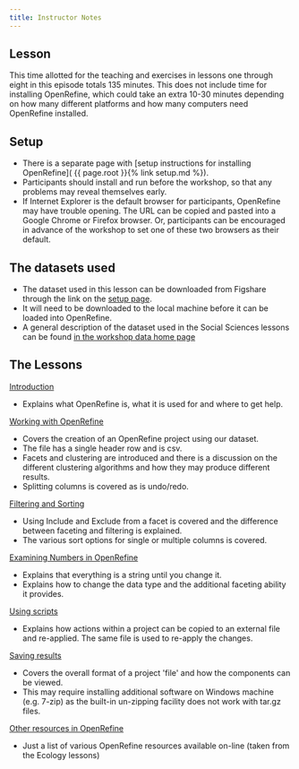 ```yaml
---
title: Instructor Notes
---
```


## Lesson

This time allotted for the teaching and exercises in lessons one through eight
in this episode totals 135 minutes. This does not include time for installing
OpenRefine, which could take an extra 10-30 minutes depending on how many
different platforms and how many computers need OpenRefine installed.

## Setup

- There is a separate page with [setup instructions for installing OpenRefine](
  {{ page.root }}{% link setup.md %}).
- Participants should install and run before the workshop, so that any problems
  may reveal themselves early.
- If Internet Explorer is the default browser for participants, OpenRefine may
  have trouble opening. The URL can be copied and pasted into a Google Chrome
  or Firefox browser. Or, participants can be encouraged in advance of the
  workshop to set one of these two browsers as their default.

## The datasets used

- The dataset used in this lesson can be downloaded from Figshare through the
  link on the [setup page](../learners/setup.md).
- It will need to be downloaded to the local machine before it can be loaded
  into OpenRefine.
- A general description of the dataset used in the Social Sciences lessons can
  be found [in the workshop data home page](https://www.datacarpentry.org/socialsci-workshop/data/)

## The Lessons

[Introduction](../episodes/01-introduction.md)

- Explains what OpenRefine is, what it is used for and where to get help.

[Working with OpenRefine](../episodes/02-working-with-openrefine.md)

- Covers the creation of an OpenRefine project using our dataset.
- The file has a single header row and is csv.
- Facets and clustering are introduced and there is a discussion on the
  different clustering algorithms and how they may produce different results.
- Splitting columns is covered as is undo/redo.

[Filtering and Sorting](../episodes/03-filter-sort.md)

- Using Include and Exclude from a facet is covered and the difference between
  faceting and filtering is explained.
- The various sort options for single or multiple columns is covered.

[Examining Numbers in OpenRefine](../episodes/04-numbers.md)

- Explains that everything is a string until you change it.
- Explains how to change the data type and the additional faceting ability it provides.

[Using scripts](../episodes/05-scripts.md)

- Explains how actions within a project can be copied to an external file and
  re-applied. The same file is used to re-apply the changes.

[Saving results](../episodes/06-saving.md)

- Covers the overall format of a project 'file' and how the components can be viewed.
- This may require installing additional software on Windows machine (e.g.
  7-zip) as the built-in un-zipping facility does not work with tar.gz files.

[Other resources in OpenRefine](../episodes/07-resources.md)

- Just a list of various OpenRefine resources available on-line (taken from the Ecology lessons)


